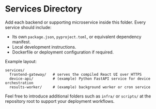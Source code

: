 # Services Directory

Add each backend or supporting microservice inside this folder.  Every service should include:

- Its own `package.json`, `pyproject.toml`, or equivalent dependency manifest.
- Local development instructions.
- Dockerfile or deployment configuration if required.

Example layout:

```
services/
  frontend-gateway/   # serves the compiled React UI over HTTPS
  device-api/         # (example) Python FastAPI service for device orchestration
  results-worker/     # (example) background worker or cron service
```

Feel free to introduce additional folders such as `infra/` or `scripts/` at the repository root to support your deployment workflows.
